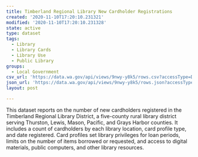 ```yaml
---
title: Timberland Regional Library New Cardholder Registrations
created: '2020-11-10T17:20:10.231321'
modified: '2020-11-10T17:20:10.231328'
state: active
type: dataset
tags:
  - Library
  - Library Cards
  - Library Use
  - Public Library
groups:
  - Local Government
csv_url: 'https://data.wa.gov/api/views/9nwy-y8k5/rows.csv?accessType=DOWNLOAD'
json_url: 'https://data.wa.gov/api/views/9nwy-y8k5/rows.json?accessType=DOWNLOAD'
layout: post

---
```

This dataset reports on the number of new cardholders registered in the Timberland Regional Library District, a five-county rural library district serving Thurston, Lewis, Mason, Pacific, and Grays Harbor counties. It includes a count of cardholders by each library location, card profile type, and date registered. Card profiles set library privileges for loan periods, limits on the number of items borrowed or requested, and access to digital materials, public computers, and other library resources.
